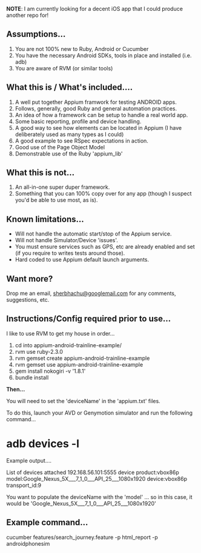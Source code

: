 

**NOTE**: I am currently looking for a decent iOS app that I could produce another repo for!

## Assumptions...

 1. You are not 100% new to Ruby, Android or Cucumber
 2. You have the necessary Android SDKs, tools in place and installed (i.e. adb)
 3. You are aware of RVM (or similar tools)

## What this is / What's included....

 1. A well put together Appium framwork for testing ANDROID apps.
 2. Follows, generally, good Ruby and general automation practices.
 3. An idea of how a framework can be setup to handle a real world app.
 4. Some basic reporting, profile and device handling.
 5. A good way to see how elements can be located in Appium (I have deliberately used as many types as I could)
 6. A good example to see RSpec expectations in action.
 7. Good use of the Page Object Model
 8. Demonstrable use of the Ruby 'appium_lib'

## What this is not...

1. An all-in-one super duper framework.
2. Something that you can 100% copy over for any app (though I suspect you'd be able to use most, as is).

## Known limitations...

 - Will not handle the automatic start/stop of the Appium service.
 - Will not handle Simulator/Device 'issues'.
 - You must ensure services such as GPS, etc are already enabled and set (if you require to writes
   tests around those).
 - Hard coded to use Appium default launch  arguments.

## Want more?

Drop me an email, sherbhachu@googlemail.com for any comments, suggestions, etc.

## Instructions/Config required prior to use...

I like to use RVM to get my house in order...

1. cd into appium-android-trainline-example/
2. rvm use ruby-2.3.0
3. rvm gemset create appium-android-trainline-example
4. rvm gemset use appium-android-trainline-example
5. gem install nokogiri -v '1.8.1'
6. bundle install

**Then...**

You will need to set the 'deviceName' in the 'appium.txt' files.

To do this, launch your AVD or Genymotion simulator and run the following command...

# adb devices -l

Example output....

List of devices attached
192.168.56.101:5555    device product:vbox86p model:Google_Nexus_5X___7_1_0___API_25___1080x1920 device:vbox86p transport_id:9

You want to populate the deviceName with the 'model' ... so in this case, it would be 'Google_Nexus_5X___7_1_0___API_25___1080x1920'

## Example command...

cucumber features/search_journey.feature -p html_report -p androidphonesim
